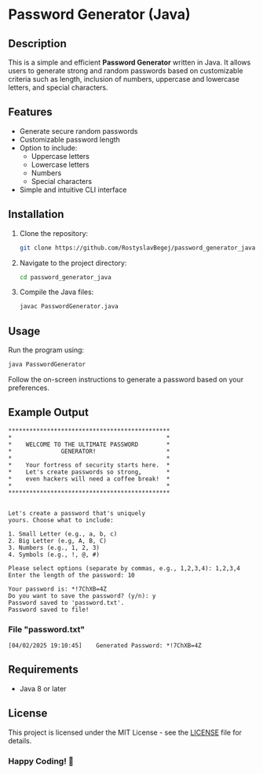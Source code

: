  # Password Generator (Java) 

## Description

This is a simple and efficient **Password Generator** written in Java. It allows users to generate strong and random passwords based on customizable criteria such as length, inclusion of numbers, uppercase and lowercase letters, and special characters.

## Features

- Generate secure random passwords
- Customizable password length 
- Option to include:
  - Uppercase letters
  - Lowercase letters
  - Numbers
  - Special characters
- Simple and intuitive CLI interface

## Installation
 
1. Clone the repository:
   ```sh
   git clone https://github.com/RostyslavBegej/password_generator_java.git
   ```
2. Navigate to the project directory:
   ```sh
   cd password_generator_java
   ```
3. Compile the Java files:
   ```sh
   javac PasswordGenerator.java
   ```

## Usage

Run the program using:
```sh
java PasswordGenerator
```
Follow the on-screen instructions to generate a password based on your preferences.

## Example Output
```
**********************************************
*                                            *
*    WELCOME TO THE ULTIMATE PASSWORD        *
*              GENERATOR!                    *
*                                            *
*    Your fortress of security starts here.  *
*    Let's create passwords so strong,       *
*    even hackers will need a coffee break!  *
*                                            *
**********************************************


Let's create a password that's uniquely
yours. Choose what to include:

1. Small Letter (e.g., a, b, c)
2. Big Letter (e.g, A, B, C)
3. Numbers (e.g., 1, 2, 3)
4. Symbols (e.g., !, @, #)

Please select options (separate by commas, e.g., 1,2,3,4): 1,2,3,4
Enter the length of the password: 10

Your password is: *!7ChXB=4Z
Do you want to save the password? (y/n): y
Password saved to 'password.txt'.
Password saved to file!
```

### File "password.txt"

```
[04/02/2025 19:10:45]    Generated Password: *!7ChXB=4Z
```

## Requirements

- Java 8 or later

## License

This project is licensed under the MIT License - see the [LICENSE](LICENSE) file for details.

### Happy Coding! 🚀
